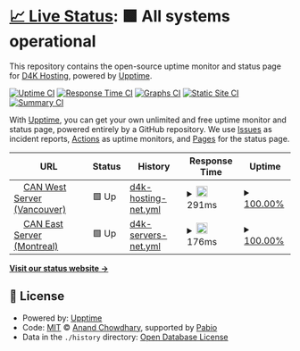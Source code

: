 # [📈 Live Status](https://www.d4kstatus.net): <!--live status--> **🟩 All systems operational**

This repository contains the open-source uptime monitor and status page for [D4K Hosting](www.d4khosting.ca), powered by [Upptime](https://github.com/upptime/upptime).

[![Uptime CI](https://github.com/d4khosting/uptime-d4kstatus-net/workflows/Uptime%20CI/badge.svg)](https://github.com/d4khosting/uptime-d4kstatus-net/actions?query=workflow%3A%22Uptime+CI%22)
[![Response Time CI](https://github.com/d4khosting/uptime-d4kstatus-net/workflows/Response%20Time%20CI/badge.svg)](https://github.com/d4khosting/uptime-d4kstatus-net/actions?query=workflow%3A%22Response+Time+CI%22)
[![Graphs CI](https://github.com/d4khosting/uptime-d4kstatus-net/workflows/Graphs%20CI/badge.svg)](https://github.com/d4khosting/uptime-d4kstatus-net/actions?query=workflow%3A%22Graphs+CI%22)
[![Static Site CI](https://github.com/d4khosting/uptime-d4kstatus-net/workflows/Static%20Site%20CI/badge.svg)](https://github.com/d4khosting/uptime-d4kstatus-net/actions?query=workflow%3A%22Static+Site+CI%22)
[![Summary CI](https://github.com/d4khosting/uptime-d4kstatus-net/workflows/Summary%20CI/badge.svg)](https://github.com/d4khosting/uptime-d4kstatus-net/actions?query=workflow%3A%22Summary+CI%22)

With [Upptime](https://upptime.js.org), you can get your own unlimited and free uptime monitor and status page, powered entirely by a GitHub repository. We use [Issues](https://github.com/d4khosting/uptime-d4kstatus-net/issues) as incident reports, [Actions](https://github.com/d4khosting/uptime-d4kstatus-net/actions) as uptime monitors, and [Pages](https://www.d4kstatus.net) for the status page.

<!--start: status pages-->
<!-- This summary is generated by Upptime (https://github.com/upptime/upptime) -->
<!-- Do not edit this manually, your changes will be overwritten -->
<!-- prettier-ignore -->
| URL | Status | History | Response Time | Uptime |
| --- | ------ | ------- | ------------- | ------ |
| <img alt="" src="https://raw.githubusercontent.com/d4khosting/uptime-d4kstatus-net/master/assets/internet-favicon-01.svg" height="13"> [CAN West Server (Vancouver)](https://vps.d4khosting.net) | 🟩 Up | [d4k-hosting-net.yml](https://github.com/d4khosting/uptime-d4kstatus-net/commits/HEAD/history/d4k-hosting-net.yml) | <details><summary><img alt="Response time graph" src="./graphs/d4k-hosting-net/response-time-week.png" height="20"> 291ms</summary><br><a href="https://www.d4kstatus.net/history/d4k-hosting-net"><img alt="Response time 291" src="https://img.shields.io/endpoint?url=https%3A%2F%2Fraw.githubusercontent.com%2Fd4khosting%2Fuptime-d4kstatus-net%2FHEAD%2Fapi%2Fd4k-hosting-net%2Fresponse-time.json"></a><br><a href="https://www.d4kstatus.net/history/d4k-hosting-net"><img alt="24-hour response time 291" src="https://img.shields.io/endpoint?url=https%3A%2F%2Fraw.githubusercontent.com%2Fd4khosting%2Fuptime-d4kstatus-net%2FHEAD%2Fapi%2Fd4k-hosting-net%2Fresponse-time-day.json"></a><br><a href="https://www.d4kstatus.net/history/d4k-hosting-net"><img alt="7-day response time 291" src="https://img.shields.io/endpoint?url=https%3A%2F%2Fraw.githubusercontent.com%2Fd4khosting%2Fuptime-d4kstatus-net%2FHEAD%2Fapi%2Fd4k-hosting-net%2Fresponse-time-week.json"></a><br><a href="https://www.d4kstatus.net/history/d4k-hosting-net"><img alt="30-day response time 291" src="https://img.shields.io/endpoint?url=https%3A%2F%2Fraw.githubusercontent.com%2Fd4khosting%2Fuptime-d4kstatus-net%2FHEAD%2Fapi%2Fd4k-hosting-net%2Fresponse-time-month.json"></a><br><a href="https://www.d4kstatus.net/history/d4k-hosting-net"><img alt="1-year response time 291" src="https://img.shields.io/endpoint?url=https%3A%2F%2Fraw.githubusercontent.com%2Fd4khosting%2Fuptime-d4kstatus-net%2FHEAD%2Fapi%2Fd4k-hosting-net%2Fresponse-time-year.json"></a></details> | <details><summary><a href="https://www.d4kstatus.net/history/d4k-hosting-net">100.00%</a></summary><a href="https://www.d4kstatus.net/history/d4k-hosting-net"><img alt="All-time uptime 100.00%" src="https://img.shields.io/endpoint?url=https%3A%2F%2Fraw.githubusercontent.com%2Fd4khosting%2Fuptime-d4kstatus-net%2FHEAD%2Fapi%2Fd4k-hosting-net%2Fuptime.json"></a><br><a href="https://www.d4kstatus.net/history/d4k-hosting-net"><img alt="24-hour uptime 100.00%" src="https://img.shields.io/endpoint?url=https%3A%2F%2Fraw.githubusercontent.com%2Fd4khosting%2Fuptime-d4kstatus-net%2FHEAD%2Fapi%2Fd4k-hosting-net%2Fuptime-day.json"></a><br><a href="https://www.d4kstatus.net/history/d4k-hosting-net"><img alt="7-day uptime 100.00%" src="https://img.shields.io/endpoint?url=https%3A%2F%2Fraw.githubusercontent.com%2Fd4khosting%2Fuptime-d4kstatus-net%2FHEAD%2Fapi%2Fd4k-hosting-net%2Fuptime-week.json"></a><br><a href="https://www.d4kstatus.net/history/d4k-hosting-net"><img alt="30-day uptime 100.00%" src="https://img.shields.io/endpoint?url=https%3A%2F%2Fraw.githubusercontent.com%2Fd4khosting%2Fuptime-d4kstatus-net%2FHEAD%2Fapi%2Fd4k-hosting-net%2Fuptime-month.json"></a><br><a href="https://www.d4kstatus.net/history/d4k-hosting-net"><img alt="1-year uptime 100.00%" src="https://img.shields.io/endpoint?url=https%3A%2F%2Fraw.githubusercontent.com%2Fd4khosting%2Fuptime-d4kstatus-net%2FHEAD%2Fapi%2Fd4k-hosting-net%2Fuptime-year.json"></a></details>
| <img alt="" src="https://raw.githubusercontent.com/d4khosting/uptime-d4kstatus-net/master/assets/internet-favicon-01.svg" height="13"> [CAN East Server (Montreal)](https://vps.d4kservers.net) | 🟩 Up | [d4k-servers-net.yml](https://github.com/d4khosting/uptime-d4kstatus-net/commits/HEAD/history/d4k-servers-net.yml) | <details><summary><img alt="Response time graph" src="./graphs/d4k-servers-net/response-time-week.png" height="20"> 176ms</summary><br><a href="https://www.d4kstatus.net/history/d4k-servers-net"><img alt="Response time 176" src="https://img.shields.io/endpoint?url=https%3A%2F%2Fraw.githubusercontent.com%2Fd4khosting%2Fuptime-d4kstatus-net%2FHEAD%2Fapi%2Fd4k-servers-net%2Fresponse-time.json"></a><br><a href="https://www.d4kstatus.net/history/d4k-servers-net"><img alt="24-hour response time 176" src="https://img.shields.io/endpoint?url=https%3A%2F%2Fraw.githubusercontent.com%2Fd4khosting%2Fuptime-d4kstatus-net%2FHEAD%2Fapi%2Fd4k-servers-net%2Fresponse-time-day.json"></a><br><a href="https://www.d4kstatus.net/history/d4k-servers-net"><img alt="7-day response time 176" src="https://img.shields.io/endpoint?url=https%3A%2F%2Fraw.githubusercontent.com%2Fd4khosting%2Fuptime-d4kstatus-net%2FHEAD%2Fapi%2Fd4k-servers-net%2Fresponse-time-week.json"></a><br><a href="https://www.d4kstatus.net/history/d4k-servers-net"><img alt="30-day response time 176" src="https://img.shields.io/endpoint?url=https%3A%2F%2Fraw.githubusercontent.com%2Fd4khosting%2Fuptime-d4kstatus-net%2FHEAD%2Fapi%2Fd4k-servers-net%2Fresponse-time-month.json"></a><br><a href="https://www.d4kstatus.net/history/d4k-servers-net"><img alt="1-year response time 176" src="https://img.shields.io/endpoint?url=https%3A%2F%2Fraw.githubusercontent.com%2Fd4khosting%2Fuptime-d4kstatus-net%2FHEAD%2Fapi%2Fd4k-servers-net%2Fresponse-time-year.json"></a></details> | <details><summary><a href="https://www.d4kstatus.net/history/d4k-servers-net">100.00%</a></summary><a href="https://www.d4kstatus.net/history/d4k-servers-net"><img alt="All-time uptime 100.00%" src="https://img.shields.io/endpoint?url=https%3A%2F%2Fraw.githubusercontent.com%2Fd4khosting%2Fuptime-d4kstatus-net%2FHEAD%2Fapi%2Fd4k-servers-net%2Fuptime.json"></a><br><a href="https://www.d4kstatus.net/history/d4k-servers-net"><img alt="24-hour uptime 100.00%" src="https://img.shields.io/endpoint?url=https%3A%2F%2Fraw.githubusercontent.com%2Fd4khosting%2Fuptime-d4kstatus-net%2FHEAD%2Fapi%2Fd4k-servers-net%2Fuptime-day.json"></a><br><a href="https://www.d4kstatus.net/history/d4k-servers-net"><img alt="7-day uptime 100.00%" src="https://img.shields.io/endpoint?url=https%3A%2F%2Fraw.githubusercontent.com%2Fd4khosting%2Fuptime-d4kstatus-net%2FHEAD%2Fapi%2Fd4k-servers-net%2Fuptime-week.json"></a><br><a href="https://www.d4kstatus.net/history/d4k-servers-net"><img alt="30-day uptime 100.00%" src="https://img.shields.io/endpoint?url=https%3A%2F%2Fraw.githubusercontent.com%2Fd4khosting%2Fuptime-d4kstatus-net%2FHEAD%2Fapi%2Fd4k-servers-net%2Fuptime-month.json"></a><br><a href="https://www.d4kstatus.net/history/d4k-servers-net"><img alt="1-year uptime 100.00%" src="https://img.shields.io/endpoint?url=https%3A%2F%2Fraw.githubusercontent.com%2Fd4khosting%2Fuptime-d4kstatus-net%2FHEAD%2Fapi%2Fd4k-servers-net%2Fuptime-year.json"></a></details>

<!--end: status pages-->

[**Visit our status website →**](https://www.d4kstatus.net)

## 📄 License

- Powered by: [Upptime](https://github.com/upptime/upptime)
- Code: [MIT](./LICENSE) © [Anand Chowdhary](https://anandchowdhary.com), supported by [Pabio](https://pabio.com)
- Data in the `./history` directory: [Open Database License](https://opendatacommons.org/licenses/odbl/1-0/)
